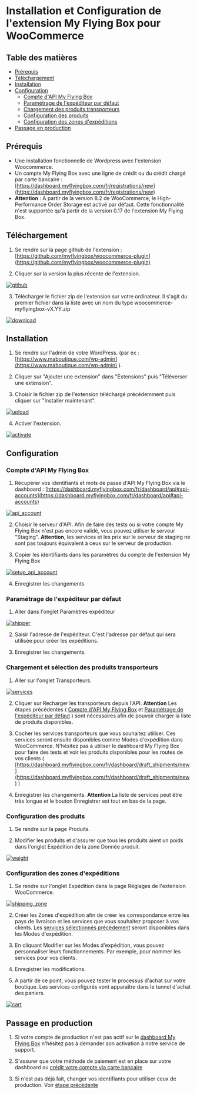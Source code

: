 # Installation et Configuration de l'extension My Flying Box pour WooCommerce

## Table des matières

- [Prérequis](#prérequis)
- [Téléchargement](#téléchargement)
- [Installation](#installation)
- [Configuration](#configuration)
  - [Compte d'API My Flying Box](#compte-dapi-my-flying-box)
  - [Paramétrage de l'expéditeur par défaut](#paramétrage-de-lexpéditeur-par-défaut)
  - [Chargement des produits transporteurs](#chargement-et-sélection-des-produits-transporteurs)
  - [Configuration des produits](#configuration-des-produits)
  - [Configuration des zones d'expéditions](#configuration-des-zones-dexpéditions)
- [Passage en production](#passage-en-production)

## Prérequis

* Une installation fonctionnelle de Wordpress avec l'extension Woocommerce.
* Un compte My Flying Box avec une ligne de crédit ou du crédit chargé par carte bancaire : [https://dashboard.myflyingbox.com/fr/registrations/new](https://dashboard.myflyingbox.com/fr/registrations/new)
* **Attention** : A partir de la version 8.2 de WooCommerce, le High-Performance Order Storage est activé par défaut. Cette fonctionnalité n'est supportée qu'à partir de la version 0.17 de l'extension My Flying Box.

## Téléchargement

1. Se rendre sur la page github de l'extension : [https://github.com/myflyingbox/woocommerce-plugin](https://github.com/myflyingbox/woocommerce-plugin)

2. Cliquer sur la version la plus récente de l'extension.

 [![github](images/github.png)](images/github.png)

3. Télécharger le fichier zip de l'extension sur votre ordinateur. Il s'agit du premier fichier dans la liste avec un nom du type woocommerce-myflyingbox-vX.YY.zip

[![download](images/download.png)](images/download.png)

## Installation

1. Se rendre sur l'admin de votre WordPress. (par ex : [https://www.maboutique.com/wp-admin](https://www.maboutique.com/wp-admin) ).

2. Cliquer sur "Ajouter une extension" dans "Extensions" puis "Téléverser une extension".

3. Choisir le fichier zip de l'extension téléchargé précédemment puis cliquer sur "Installer maintenant".

[![upload](images/upload.png)](images/upload.png)

4. Activer l'extension.

[![activate](images/activate.png)](images/activate.png)

## Configuration

### Compte d'API My Flying Box

1. Récupérer vos identifiants et mots de passe d'API My Flying Box via le dashboard : [https://dashboard.myflyingbox.com/fr/dashboard/api#api-accounts](https://dashboard.myflyingbox.com/fr/dashboard/api#api-accounts)

[![api_account](images/api_account.png)](images/api_account.png)

2. Choisir le serveur d'API. Afin de faire des tests ou si votre compte My Flying Box n'est pas encore validé, vous pouvez utiliser le serveur "Staging". **Attention**, les services et les prix sur le serveur de staging ne sont pas toujours équivalent à ceux sur le serveur de production.

3. Copier les identifiants dans les paramètres du compte de l'extension My Flying Box

[![setup_api_account](images/setup_api_account.png)](images/setup_api_account.png)

4. Enregistrer les changements

### Paramétrage de l'expéditeur par défaut

1. Aller dans l'onglet Paramètres expéditeur

[![shipper](images/shipper.png)](images/shipper.png)

2. Saisir l'adresse de l'expéditeur. C'est l'adresse par défaut qui sera utilisée pour créer les expéditions.

3. Enregistrer les changements.

### Chargement et sélection des produits transporteurs

1. Aller sur l'onglet Transporteurs.

[![services](images/services.png)](images/services.png)

2. Cliquer sur Recharger les transporteurs depuis l'API. **Attention** Les étapes précédentes ( [Compte d'API My Flying Box](#compte-dapi-my-flying-box) et [Paramétrage de l'expéditeur par défaut](#paramétrage-de-lexpéditeur-par-défaut) ) sont nécessaires afin de pouvoir charger la liste de produits disponibles.

3. Cocher les services transporteurs que vous souhaitez utiliser. Ces services seront ensuite disponibles comme Modes d'expédition dans WooCommerce. N'hésitez pas à utiliser le dashboard My Flying Box pour faire des tests et voir les produits disponibles pour les routes de vos clients ( [https://dashboard.myflyingbox.com/fr/dashboard/draft_shipments/new](https://dashboard.myflyingbox.com/fr/dashboard/draft_shipments/new) )

4. Enregistrer les changements. **Attention** La liste de services peut être très longue et le bouton Enregistrer est tout en bas de la page.

### Configuration des produits

1. Se rendre sur la page Produits.

2. Modifier les produits et d'assurer que tous les produits aient un poids dans l'onglet Expédition de la zone Donnée produit.

[![weight](images/weight.png)](images/weight.png)

### Configuration des zones d'expéditions

1. Se rendre sur l'onglet Expédition dans la page Réglages de l'extension WooCommerce.

[![shipping_zone](images/shipping_zone.png)](images/shipping_zone.png)

2. Créer les Zones d'expédition afin de créer les correspondance entre les pays de livraison et les services que vous souhaitez proposer à vos clients. Les [services sélectionnés précédement](#chargement-et-sélection-des-produits-transporteurs) seront disponibles dans les Modes d'expédition.

3. En cliquant Modifier sur les Modes d'expédition, vous pouvez personnaliser leurs fonctionnements. Par exemple, pour nommer les services pour vos clients.

4. Enregistrer les modifications.

5. A partir de ce point, vous pouvez tester le processus d'achat sur votre boutique. Les services configurés vont apparaître dans le tunnel d'achat des paniers.

[![cart](images/cart.png)](images/cart.png)

## Passage en production

1. Si votre compte de production n'est pas actif sur le [dashboard My Flying Box](https://dashboard.myflyingbox.com/fr/dashboard/api#api-accounts) n'hésitez pas à demander son activation à notre service de support.

2. S'assurer que votre méthode de paiement est en place sur votre dashboard ou [crédit votre compte via carte bancaire](https://dashboard.myflyingbox.com/fr/dashboard/transactions)

3. Si n'est pas déjà fait, changer vos identifiants pour utiliser ceux de production. Voir [étape précédente](#compte-dapi-my-flying-box)
